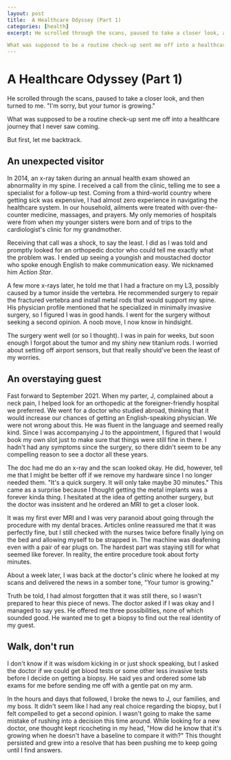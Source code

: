 ```yaml
---
layout: post
title:  A Healthcare Odyssey (Part 1)
categories: [health]
excerpt: He scrolled through the scans, paused to take a closer look, and then turned to me. "I'm sorry, but your tumor is growing."

What was supposed to be a routine check-up sent me off into a healthcare journey that I never saw coming.
---
```


# A Healthcare Odyssey (Part 1)

He scrolled through the scans, paused to take a closer look, and then turned to me. "I'm sorry, but your tumor is growing."

What was supposed to be a routine check-up sent me off into a healthcare journey that I never saw coming.

But first, let me backtrack.

## An unexpected visitor
In 2014, an x-ray taken during an annual health exam showed an abnormality in my spine. I received a call from the clinic, telling me to see a specialist for a follow-up test. Coming from a third-world country where getting sick was expensive, I had almost zero experience in navigating the healthcare system. In our household, ailments were treated with over-the-counter medicine, massages, and prayers. My only memories of hospitals were from when my younger sisters were born and of trips to the cardiologist's clinic for my grandmother.

Receiving that call was a shock, to say the least. I did as I was told and promptly looked for an orthopedic doctor who could tell me exactly what the problem was. I ended up seeing a youngish and moustached doctor who spoke enough English to make communication easy. We nicknamed him _Action Star_.

A few more x-rays later, he told me that I had a fracture on my L3, possibly caused by a tumor inside the vertebra. He recommended surgery to repair the fractured vertebra and install metal rods that would support my spine. His physician profile mentioned that he specialized in minimally invasive surgery, so I figured I was in good hands. I went for the surgery without seeking a second opinion. A noob move, I now know in hindsight.

The surgery went well (or so I thought). I was in pain for weeks, but soon enough I forgot about the tumor and my shiny new titanium rods. I worried about setting off airport sensors, but that really should've been the least of my worries.

## An overstaying guest
Fast forward to September 2021. When my parter, J, complained about a neck pain, I helped look for an orthopedic at the foreigner-friendly hospital we preferred. We went for a doctor who studied abroad, thinking that it would increase our chances of getting an English-speaking physician. We were not wrong about this. He was fluent in the language and seemed really kind. Since I was accompanying J to the appointment, I figured that I would book my own slot just to make sure that things were still fine in there. I hadn't had any symptoms since the surgery, so there didn't seem to be any compelling reason to see a doctor all these years.

The doc had me do an x-ray and the scan looked okay. He did, however, tell me that I might be better off if we remove my hardware since I no longer needed them. "It's a quick surgery. It will only take maybe 30 minutes." This came as a surprise because I thought getting the metal implants was a forever kinda thing. I hesitated at the idea of getting another surgery, but the doctor was insistent and he ordered an MRI to get a closer look.

It was my first ever MRI and I was very paranoid about going through the procedure with my dental braces. Articles online reassured me that it was perfectly fine, but I still checked with the nurses twice before finally lying on the bed and allowing myself to be strapped in. The machine was deafening even with a pair of ear plugs on. The hardest part was staying still for what seemed like forever. In reality, the entire procedure took about forty minutes.

About a week later, I was back at the doctor's clinic where he looked at my scans and delivered the news in a somber tone, "Your tumor is growing."

Truth be told, I had almost forgotten that it was still there, so I wasn't prepared to hear this piece of news. The doctor asked if I was okay and I managed to say yes. He offered me three possibilities, none of which sounded good. He wanted me to get a biopsy to find out the real identity of my guest.

## Walk, don't run
I don't know if it was wisdom kicking in or just shock speaking, but I asked the doctor if we could get blood tests or some other less invasive tests before I decide on getting a biopsy. He said yes and ordered some lab exams for me before sending me off with a gentle pat on my arm.

In the hours and days that followed, I broke the news to J, our families, and my boss. It didn't seem like I had any real choice regarding the biopsy, but I felt compelled to get a second opinion. I wasn't going to make the same mistake of rushing into a decision this time around. While looking for a new doctor, one thought kept ricocheting in my head, "How did he know that it's growing when he doesn't have a baseline to compare it with?" This thought persisted and grew into a resolve that has been pushing me to keep going until I find answers.

